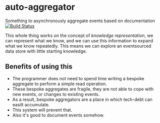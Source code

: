 # auto-aggregator
Something to asynchronously aggregate events based on documentation
[![Build Status](https://travis-ci.com/petereast/auto-aggregator.svg?token=EWWgC6LaBqjXrVpoahqn&branch=master)](https://travis-ci.com/petereast/auto-aggregator)

This whole thing works on the concept of *knowledge representation*, we can represent what we know,
and we can use this information to expand what we know repeatedly. This means we can explore an eventsourced
data store with little starting knowledge.

## Benefits of using this
- The programmer does not need to spend time writing a bespoke aggregate to perform a simple read operation.
- These bespoke aggregates are fragile, they are not able to cope with new events, or changes to existing events.
- As a result, bespoke aggregators are a place in which tech-debt can easilt accumulate.
- This system will prevent that.
- Also it's good to document events somehow.

